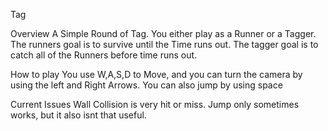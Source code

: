 Tag

Overview
A Simple Round of Tag. You either play as a Runner or a Tagger. The runners goal is to survive until the Time runs out. The tagger goal is to catch all of the Runners before time runs out.

How to play
You use W,A,S,D to Move, and you can turn the camera by using the left and Right Arrows. You can also jump by using space

Current Issues
Wall Collision is very hit or miss. 
Jump only sometimes works, but it also isnt that useful.
